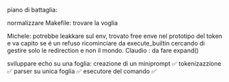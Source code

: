 piano di battaglia: 

normalizzare Makefile:
	trovare la voglia

Michele: potrebbe leakkare sul env, trovato free enve nel prototipo del token e va capito se é un refuso
			ricominciare da execute_builtin cercando di gestire solo le redirection e non il mondo.
Claudio : da fare expand()

sviluppare echo su una foglia:
	creazione di un miniprompt ✅
	tokenizazzione ✅
	parser su unica foglia ✅
	esecutore del comando ✅
